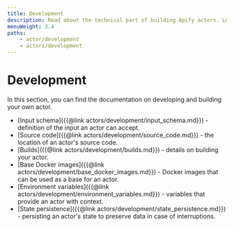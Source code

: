 ```yaml
---
title: Development
description: Read about the technical part of building Apify actors. Learn to define actor inputs, build new versions, persist actor state and choose base Docker images.
menuWeight: 3.4
paths:
    - actor/development
    - actors/development
---
```


# Development

In this section, you can find the documentation on developing and building your own actor.

*   [Input schema]({{@link actors/development/input_schema.md}}) - definition of the input an actor can accept.
*   [Source code]({{@link actors/development/source_code.md}}) - the location of an actor's source code.
*   [Builds]({{@link actors/development/builds.md}}) - details on building your actor.
*   [Base Docker images]({{@link actors/development/base_docker_images.md}}) - Docker images that can be used as a base for an actor.
*   [Environment variables]({{@link actors/development/environment_variables.md}}) - variables that provide an actor with context.
*   [State persistence]({{@link actors/development/state_persistence.md}}) - persisting an actor's state to preserve data in case of interruptions.
